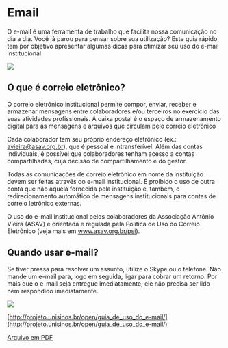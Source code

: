 # Email

O e-mail é uma ferramenta de trabalho que facilita nossa comunicação no dia a dia. Você já parou para pensar sobre sua utilização? Este guia rápido tem por objetivo apresentar algumas dicas para otimizar seu uso do e-mail institucional.

![](/img/email.jpg)

## O que é correio eletrônico?
O correio eletrônico institucional permite compor, enviar, receber e armazenar mensagens entre colaboradores e/ou terceiros no exercício das suas atividades profissionais. A caixa postal é o espaço de armazenamento digital para as mensagens e arquivos que circulam pelo correio eletrônico

Cada colaborador tem seu próprio endereço eletrônico (ex.: avieira@asav.org.br), que é pessoal e intransferível. Além das contas individuais, é possível que colaboradores tenham acesso a contas compartilhadas, cuja decisão de compartilhamento é do gestor.

Todas as comunicações de correio eletrônico em nome da instituição devem ser feitas através do e-mail institucional. É proibido o uso de outra conta que não aquela fornecida pela instituição e, também, o redirecionamento automático de mensagens institucionais para contas de correio letrônico externas.

O uso do e-mail institucional pelos colaboradores da Associação Antônio Vieira (ASAV) é orientada e regulada pela Política de Uso do Correio Eletrônico (veja mais em www.asav.org.br/psi).

## Quando usar e-mail?

Se tiver pressa para resolver um assunto, utilize o Skype ou o telefone. Não mande 
um e-mail para, logo em seguida, ligar para cobrar um retorno. Por mais que o e-mail seja entregue imediatamente, ele não precisa ser lido nem respondido imediatamente.

![](/dicas_email.png)


[http://projeto.unisinos.br/open/guia_de_uso_do_e-mail/](http://projeto.unisinos.br/open/guia_de_uso_do_e-mail/)

[Arquivo em PDF](/arquivos/guia.pdf)
